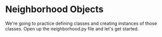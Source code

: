 # Neighborhood Objects

We're going to practice defining classes and creating instances of those classes. Open up the neighborhood.py file and let's get started.
